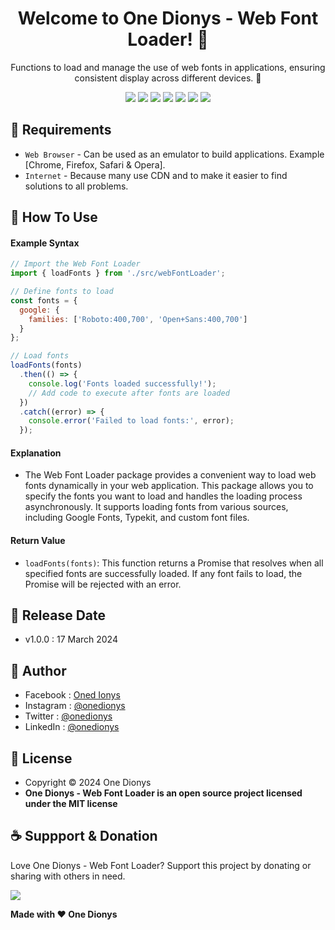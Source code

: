 <h1 align="center">Welcome to One Dionys - Web Font Loader! 👋 </h1>

<p align="center">Functions to load and manage the use of web fonts in applications, ensuring consistent display across different devices. 💖 </p>

<p align="center">
<img src="https://img.shields.io/github/contributors/onedionys/onedionys-web-font-loader?style=flat-square">
<img src="https://img.shields.io/github/issues/onedionys/onedionys-web-font-loader?style=flat-square">
<img src="https://img.shields.io/github/stars/onedionys/onedionys-web-font-loader?style=flat-square"> 
<img src="https://img.shields.io/github/forks/onedionys/onedionys-web-font-loader?style=flat-square">
<img src="https://img.shields.io/github/last-commit/onedionys/onedionys-web-font-loader.svg?style=flat-square">
<img src="https://img.shields.io/github/languages/code-size/onedionys/onedionys-web-font-loader?style=flat-square">
<img src="https://img.shields.io/github/license/onedionys/onedionys-web-font-loader?style=flat-square">
</p>

## 💾 Requirements

* `Web Browser` - Can be used as an emulator to build applications. Example [Chrome, Firefox, Safari & Opera].
* `Internet` - Because many use CDN and to make it easier to find solutions to all problems.

## 🎯 How To Use

#### Example Syntax

```javascript
// Import the Web Font Loader
import { loadFonts } from './src/webFontLoader';

// Define fonts to load
const fonts = {
  google: {
    families: ['Roboto:400,700', 'Open+Sans:400,700']
  }
};

// Load fonts
loadFonts(fonts)
  .then(() => {
    console.log('Fonts loaded successfully!');
    // Add code to execute after fonts are loaded
  })
  .catch((error) => {
    console.error('Failed to load fonts:', error);
  });
```

#### Explanation

* The Web Font Loader package provides a convenient way to load web fonts dynamically in your web application. This package allows you to specify the fonts you want to load and handles the loading process asynchronously. It supports loading fonts from various sources, including Google Fonts, Typekit, and custom font files.

#### Return Value

* `loadFonts(fonts)`: This function returns a Promise that resolves when all specified fonts are successfully loaded. If any font fails to load, the Promise will be rejected with an error.

## 📆 Release Date

* v1.0.0 : 17 March 2024

## 🧑 Author

* Facebook : <a href="https://www.facebook.com/theonedionys"> Oned Ionys</a>
* Instagram : <a href="https://www.instagram.com/onedionys/"> @onedionys</a>
* Twitter : <a href="https://twitter.com/onedionys"> @onedionys</a>
* LinkedIn :  <a href="https://www.linkedin.com/in/onedionys/"> @onedionys</a>

## 📝 License

* Copyright © 2024 One Dionys
* **One Dionys - Web Font Loader is an open source project licensed under the MIT license**

## ☕️ Suppport & Donation

Love One Dionys - Web Font Loader? Support this project by donating or sharing with others in need.

<a href="https://www.buymeacoffee.com/onedionys"><img src="https://img.shields.io/badge/Buy_Me_A_Coffee-FFDD00?style=for-the-badge&logo=buy-me-a-coffee&logoColor=black"/> </a>

**Made with ❤️ One Dionys**
